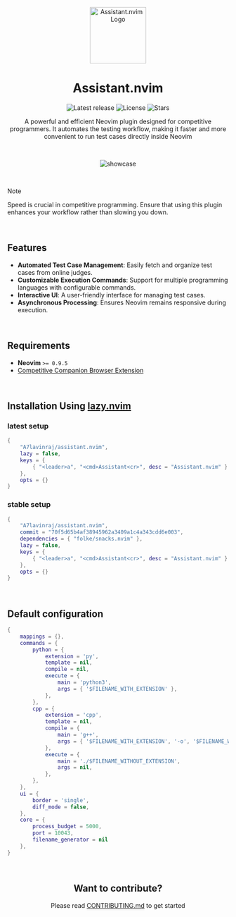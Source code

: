 <p align="center">
  <img width="128" height="128" alt='Assistant.nvim Logo' src="https://github.com/user-attachments/assets/720b55eb-9fa3-4eb7-9bc0-a439859d007f" />
</p>

<h1 align="center">Assistant.nvim</h1>

<p align="center">
  <img alt="Latest release" src="https://img.shields.io/github/v/release/A7Lavinraj/assistant.nvim?style=for-the-badge&logo=starship&color=C9CBFF&logoColor=D9E0EE&labelColor=302D41&include_prerelease&sort=semver" />
  <img alt="License" src="https://img.shields.io/github/license/A7Lavinraj/assistant.nvim?style=for-the-badge&logo=starship&color=ee999f&logoColor=D9E0EE&labelColor=302D41" />
  <img alt="Stars" src="https://img.shields.io/github/stars/A7Lavinraj/assistant.nvim?style=for-the-badge&logo=starship&color=c69ff5&logoColor=D9E0EE&labelColor=302D41" />
</p>

<p align="center">A powerful and efficient Neovim plugin designed for competitive programmers. It automates the testing workflow, making it faster and more convenient to run test cases directly inside Neovim</p>

<br>

<div align="center">

  ![showcase](https://github.com/user-attachments/assets/3f4e910e-deea-4946-ad0d-7ab2541084f7)

</div>

<br>

> [!NOTE]
> Speed is crucial in competitive programming. Ensure that using this plugin enhances your workflow rather than slowing you down.

<br>

## Features

- **Automated Test Case Management**: Easily fetch and organize test cases from online judges.
- **Customizable Execution Commands**: Support for multiple programming languages with configurable commands.
- **Interactive UI**: A user-friendly interface for managing test cases.
- **Asynchronous Processing**: Ensures Neovim remains responsive during execution.

<br>

## Requirements

- **Neovim** `>= 0.9.5`
- [Competitive Companion Browser Extension](https://github.com/jmerle/competitive-companion)

<br>

## Installation Using [lazy.nvim](https://github.com/folke/lazy.nvim)

### latest setup

```lua
{
    "A7lavinraj/assistant.nvim",
    lazy = false,
    keys = {
        { "<leader>a", "<cmd>Assistant<cr>", desc = "Assistant.nvim" }
    },
    opts = {}
}
```

### stable setup

```lua
{
    "A7lavinraj/assistant.nvim",
    commit = "70f5d65b4af38945962a3409a1c4a343cdd6e003",
    dependencies = { "folke/snacks.nvim" },
    lazy = false,
    keys = {
        { "<leader>a", "<cmd>Assistant<cr>", desc = "Assistant.nvim" }
    },
    opts = {}
}
```

<br>

## Default configuration

```lua
{
    mappings = {},
    commands = {
        python = {
            extension = 'py',
            template = nil,
            compile = nil,
            execute = {
                main = 'python3',
                args = { '$FILENAME_WITH_EXTENSION' },
            },
        },
        cpp = {
            extension = 'cpp',
            template = nil,
            compile = {
                main = 'g++',
                args = { '$FILENAME_WITH_EXTENSION', '-o', '$FILENAME_WITHOUT_EXTENSION' },
            },
            execute = {
                main = './$FILENAME_WITHOUT_EXTENSION',
                args = nil,
            },
        },
    },
    ui = {
        border = 'single',
        diff_mode = false,
    },
    core = {
        process_budget = 5000,
        port = 10043,
        filename_generator = nil
    },
}
```

<br>

<div align="center">
  <h2>Want to contribute?</h2>

  Please read [CONTRIBUTING.md](https://github.com/A7Lavinraj/assistant.nvim/blob/main/CONTRIBUTING.md) to get started
</div>
